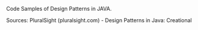 Code Samples of Design Patterns in JAVA.


Sources:
    PluralSight (pluralsight.com)
        - Design Patterns in Java: Creational